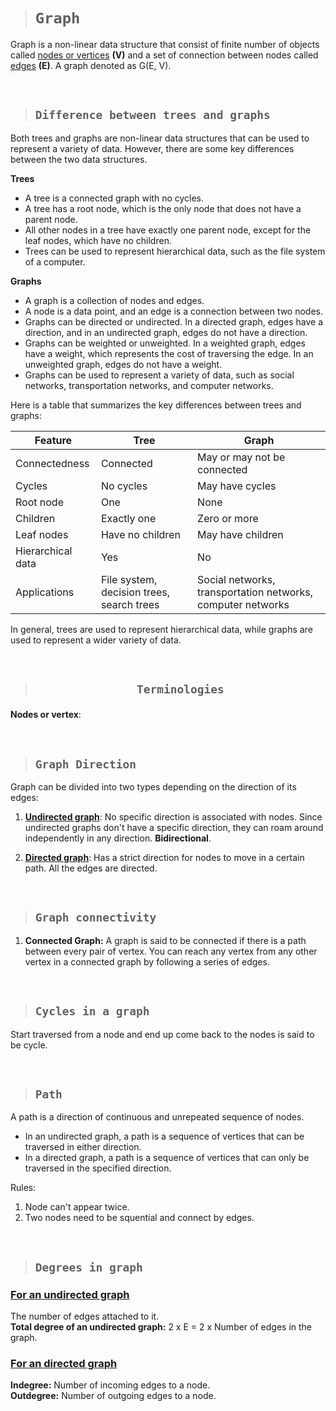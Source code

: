 > # **```Graph```**

Graph is a non-linear data structure that consist of finite number of objects called <ins>nodes or vertices</ins> **(V)** and a set of connection between nodes called <ins>edges</ins> **(E)**. A graph denoted as G(E, V).

&nbsp;

> ## **```Difference between trees and graphs```**

Both trees and graphs are non-linear data structures that can be used to represent a variety of data. However, there are some key differences between the two data structures.

**Trees**

* A tree is a connected graph with no cycles.
* A tree has a root node, which is the only node that does not have a parent node.
* All other nodes in a tree have exactly one parent node, except for the leaf nodes, which have no children.
* Trees can be used to represent hierarchical data, such as the file system of a computer.

**Graphs**

* A graph is a collection of nodes and edges.
* A node is a data point, and an edge is a connection between two nodes.
* Graphs can be directed or undirected. In a directed graph, edges have a direction, and in an undirected graph, edges do not have a direction.
* Graphs can be weighted or unweighted. In a weighted graph, edges have a weight, which represents the cost of traversing the edge. In an unweighted graph, edges do not have a weight.
* Graphs can be used to represent a variety of data, such as social networks, transportation networks, and computer networks.

Here is a table that summarizes the key differences between trees and graphs:

| Feature | Tree | Graph |
|---|---|---|
| Connectedness | Connected | May or may not be connected |
| Cycles | No cycles | May have cycles |
| Root node | One | None |
| Children | Exactly one | Zero or more |
| Leaf nodes | Have no children | May have children |
| Hierarchical data | Yes | No |
| Applications | File system, decision trees, search trees | Social networks, transportation networks, computer networks |

In general, trees are used to represent hierarchical data, while graphs are used to represent a wider variety of data.

&nbsp;

> ## <p align="center">**```Terminologies```**</p>

**Nodes or vertex**:

&nbsp;

> ## **```Graph Direction```**

Graph can be divided into two types depending on the direction of its edges:

1. <ins>**Undirected graph**</ins>: No specific direction is associated with nodes. Since undirected graphs don't have a specific direction, they can roam around independently in any direction. **Bidirectional**.

2. <ins>**Directed graph**</ins>: Has a strict direction for nodes to move in a certain path. All the edges are directed.

&nbsp;

> ## **```Graph connectivity```**

1. **Connected Graph:** A graph is said to be connected if there is a path between every pair of vertex. You can reach any vertex from any other vertex in a connected graph by following a series of edges.

&nbsp;

> ## **```Cycles in a graph```**

Start traversed from a node and end up come back to the nodes is said to be cycle.

&nbsp;

> ## **```Path```**

A path is a direction of continuous and unrepeated sequence of nodes.

* In an undirected graph, a path is a sequence of vertices that can be traversed in either direction.
* In a directed graph, a path is a sequence of vertices that can only be traversed in the specified direction.

Rules:

1. Node can't appear twice.
2. Two nodes need to be squential and connect by edges.

&nbsp;

> ## **```Degrees in graph```**

### <ins>**For an undirected graph**</ins>

The number of edges attached to it.  
**Total degree of an undirected graph:** 2 x E = 2 x Number of edges in the graph.

### <ins>**For an directed graph**</ins>

**Indegree:** Number of incoming edges to a node.  
**Outdegree:** Number of outgoing edges to a node.
